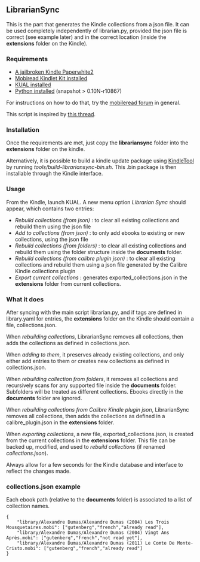 ## LibrarianSync

This is the part that generates the Kindle collections from a json file.
It can be used completely independently of librarian.py, provided the
json file is correct (see example later) and in the correct location
(inside the **extensions** folder on the Kindle).

### Requirements

- [A jailbroken Kindle Paperwhite2](http://www.mobileread.com/forums/showthread.php?t=186645)
- [Mobiread Kindlet Kit installed](http://www.mobileread.com/forums/showthread.php?t=233932)
- [KUAL installed](http://www.mobileread.com/forums/showthread.php?t=203326)
- [Python installed](http://www.mobileread.com/forums/showthread.php?t=225030) (snapshot > 0.10N-r10867)

For instructions on how to do that, try the
[mobileread forum](http://www.mobileread.com/forums/forumdisplay.php?f=150) in
general.

This script is inspired by
[this thread](http://www.mobileread.com/forums/showthread.php?t=160855).


### Installation

Once the requirements are met, just copy the **librariansync** folder into the
**extensions** folder on the kindle.

Alternatively, it is possible to build a kindle update package using
[KindleTool](https://github.com/NiLuJe/KindleTool) by running
*tools/build-librariansync-bin.sh*.
This .bin package is then installable through the Kindle interface.

### Usage

From the Kindle, launch KUAL. A new menu option *Librarian Sync* should appear,
which contains two entries:

- *Rebuild collections (from json)* :
    to clear all existing collections and rebuild them using the json file
- *Add to collections (from json)* :
    to only add ebooks to existing or new collections, using the json file
- *Rebuild collections (from folders)* :
    to clear all existing collections and rebuild them using the folder structure
    inside the **documents** folder.
- *Rebuild collections (from calibre plugin json)* :
    to clear all existing collections and rebuild them using a json file generated
    by the Calibre Kindle collections plugin
 - *Export current collections* :
    generates exported_collections.json in the **extensions** folder from current
    collections.

### What it does

After syncing with the main script librarian.py, and if tags are defined in
library.yaml for entries, the **extensions** folder on the Kindle should contain
a file, collections.json.

When *rebuilding collections*, LibrarianSync removes all collections, then adds
the collections as defined in collections.json.

When *adding to them*, it preserves already existing collections, and only either
add entries to them or creates new collections as defined in collections.json.

When *rebuilding collection from folders*, it removes all collections and
recursively scans for any supported file inside the **documents** folder.
Subfolders will be treated as different collections.
Ebooks directly in the **documents** folder are ignored.

When *rebuilding collections from Calibre Kindle plugin json*, LibrarianSync
removes all collections, then adds the collections as defined in a
calibre_plugin.json in the **extensions** folder.

When *exporting collections*, a new file, exported_collections.json, is created
from the current collections in the **extensions** folder. This file can be
backed up, modified, and used to *rebuild collections* (if renamed
*collections.json*).

Always allow for a few seconds for the Kindle database and interface to reflect the
changes made.

### collections.json example

Each ebook path (relative to the **documents** folder) is associated to a
list of collection names.

    {
        "library/Alexandre Dumas/Alexandre Dumas (2004) Les Trois Mousquetaires.mobi": ["gutenberg","french","already read"],
        "library/Alexandre Dumas/Alexandre Dumas (2004) Vingt Ans Après.mobi": ["gutenberg","french","not read yet"],
        "library/Alexandre Dumas/Alexandre Dumas (2011) Le Comte De Monte-Cristo.mobi": ["gutenberg","french","already read"]
    }

